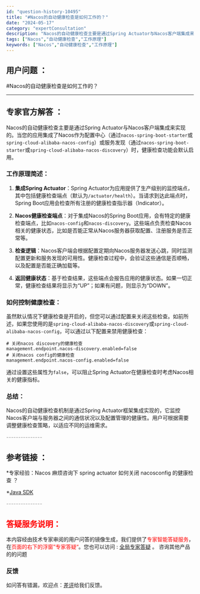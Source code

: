 ```yaml
---
id: "question-history-10495"
title: "#Nacos的自动健康检查是如何工作的？"
date: "2024-05-17"
category: "expertConsultation"
description: "Nacos的自动健康检查主要是通过Spring Actuator与Nacos客户端集成来实现的。当您的应用集成了Nacos作为配置中心（通过`nacos-spring-boot-starter`或`spring-cloud-alibaba-nacos-config`）或服务发现（通过`nacos-s"
tags: ["Nacos","自动健康检查","工作原理"]
keywords: ["Nacos","自动健康检查","工作原理"]
---
```


## 用户问题 ： 
 #Nacos的自动健康检查是如何工作的？  

---------------
## 专家官方解答 ：

Nacos的自动健康检查主要是通过Spring Actuator与Nacos客户端集成来实现的。当您的应用集成了Nacos作为配置中心（通过`nacos-spring-boot-starter`或`spring-cloud-alibaba-nacos-config`）或服务发现（通过`nacos-spring-boot-starter`或`spring-cloud-alibaba-nacos-discovery`）时，健康检查功能会默认启用。

### 工作原理简述：

1. **集成Spring Actuator**：Spring Actuator为应用提供了生产级别的监控端点，其中包括健康检查端点（默认为`/actuator/health`）。当请求到达此端点时，Spring Boot应用会检查所有注册的健康检查指示器（Indicator）。

2. **Nacos健康检查端点**：对于集成Nacos的Spring Boot应用，会有特定的健康检查端点，比如`nacos-config`和`nacos-discovery`。这些端点负责检查Nacos相关的健康状态，比如是否能正常从Nacos服务器获取配置、注册服务是否正常等。

3. **检查逻辑**：Nacos客户端会根据配置定期向Nacos服务器发送心跳，同时监测配置更新和服务发现的可用性。健康检查过程中，会验证这些通信是否顺畅，以及配置是否能正确加载等。

4. **返回健康状态**：基于检查结果，这些端点会报告应用的健康状态。如果一切正常，健康检查结果将显示为“UP”；如果有问题，则显示为“DOWN”。

### 如何控制健康检查：

虽然默认情况下健康检查是开启的，但您可以通过配置来关闭这些检查。如前所述，如果您使用的是`spring-cloud-alibaba-nacos-discovery`或`spring-cloud-alibaba-nacos-config`，可以通过以下配置来禁用健康检查：
```properties
# 关闭nacos discovery的健康检查
management.endpoint.nacos-discovery.enabled=false
# 关闭nacos config的健康检查
management.endpoint.nacos-config.enabled=false
```
通过设置这些属性为`false`，可以阻止Spring Actuator在健康检查时考虑Nacos相关的健康指标。

### 总结：
Nacos的自动健康检查机制是通过Spring Actuator框架集成实现的，它监控Nacos客户端与服务器之间的通信状况以及配置管理的健康性。用户可根据需要调整健康检查策略，以适应不同的运维需求。


<font color="#949494">---------------</font> 


## 参考链接 ：

*专家经验：Nacos 麻烦咨询下 spring actuator 如何关闭 nacosconfig 的健康检查 ？ 
 
 *[Java SDK](https://nacos.io/docs/latest/guide/user/sdk)


 <font color="#949494">---------------</font> 
 


## <font color="#FF0000">答疑服务说明：</font> 

本内容经由技术专家审阅的用户问答的镜像生成，我们提供了<font color="#FF0000">专家智能答疑服务</font>，在<font color="#FF0000">页面的右下的浮窗”专家答疑“</font>。您也可以访问 : [全局专家答疑](https://answer.opensource.alibaba.com/docs/intro) 。 咨询其他产品的的问题

### 反馈
如问答有错漏，欢迎点：[差评](https://ai.nacos.io/user/feedbackByEnhancerGradePOJOID?enhancerGradePOJOId=13692)给我们反馈。
